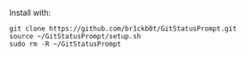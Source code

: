Install with:

    git clone https://github.com/br1ckb0t/GitStatusPrompt.git
    source ~/GitStatusPrompt/setup.sh
    sudo rm -R ~/GitStatusPrompt
